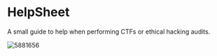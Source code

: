 # HelpSheet

A small guide to help when performing CTFs or ethical hacking audits.




![5881656](https://github.com/user-attachments/assets/4a798f93-39c2-4f25-808e-2b2ca5152eac)



